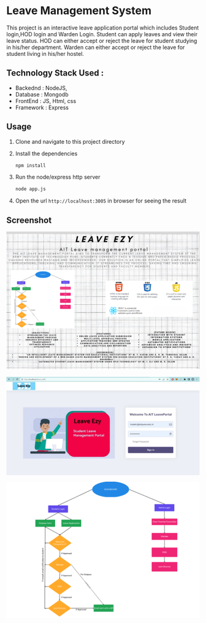 # Leave Management System

This project is an interactive leave application portal which includes Student login,HOD login and Warden Login. Student can apply leaves and view their leave status. HOD can either accept or reject the leave for student studying in his/her department. Warden can either accept or reject the leave for student living in his/her hostel.

## Technology Stack Used :

- Backednd : NodeJS,
- Database : Mongodb
- FrontEnd : JS, Html, css
- Framework : Express

## Usage

1. Clone and navigate to this project directory

2. Install the dependencies

   ```bash
   npm install
   ```

3. Run the node/express http server
   ```bash
   node app.js
   ```
4. Open the url `http://localhost:3005` in browser for seeing the result

## Screenshot

<!-- ![lms](https://user-images.githubusercontent.com/28656259/60335755-40b4c180-99bc-11e9-8738-3b40bb1b28c7.png)
![student](https://user-images.githubusercontent.com/28656259/60340832-4d401680-99ca-11e9-9257-78e65fb3a4af.PNG)
![lms2](https://user-images.githubusercontent.com/28656259/60340838-50d39d80-99ca-11e9-9c0f-b5cb9fc5172d.png)

me Page](https://github.com/NaveenKumarK219/leave-management-system/blob/master/resources/screenshots/Screenshot_2018-11-12%20Home.png) -->

![Home Page](https://github.com/Lomna21/AIT-Leave-Management/blob/master/Project%20Screenshots/Picture1.png)

![Home Page](https://github.com/Lomna21/AIT-Leave-Management/blob/master/Project%20Screenshots/Picture10.jpg)

![Home Page](https://github.com/Lomna21/AIT-Leave-Management/blob/master/Project%20Screenshots/Picture2.png)


